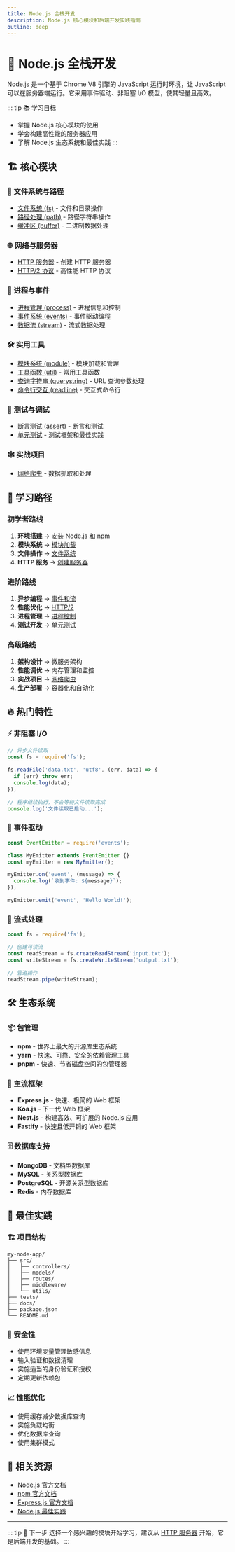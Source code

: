 ```yaml
---
title: Node.js 全栈开发
description: Node.js 核心模块和后端开发实践指南
outline: deep
---
```


# 🚀 Node.js 全栈开发

Node.js 是一个基于 Chrome V8 引擎的 JavaScript 运行时环境，让 JavaScript 可以在服务器端运行。它采用事件驱动、非阻塞 I/O 模型，使其轻量且高效。

::: tip 📚 学习目标
- 掌握 Node.js 核心模块的使用
- 学会构建高性能的服务器应用
- 了解 Node.js 生态系统和最佳实践
:::

## 🏗️ 核心模块

### 📁 文件系统与路径
- [文件系统 (fs)](./fs.md) - 文件和目录操作
- [路径处理 (path)](./path.md) - 路径字符串操作
- [缓冲区 (buffer)](./buffer.md) - 二进制数据处理

### 🌐 网络与服务器
- [HTTP 服务器](./server.md) - 创建 HTTP 服务器
- [HTTP/2 协议](./http2.md) - 高性能 HTTP 协议

### 🔧 进程与事件
- [进程管理 (process)](./process.md) - 进程信息和控制
- [事件系统 (events)](./events.md) - 事件驱动编程
- [数据流 (stream)](./stream.md) - 流式数据处理

### 🛠️ 实用工具
- [模块系统 (module)](./module.md) - 模块加载和管理
- [工具函数 (util)](./util.md) - 常用工具函数
- [查询字符串 (querystring)](./querystring.md) - URL 查询参数处理
- [命令行交互 (readline)](./readline.md) - 交互式命令行

### 🧪 测试与调试
- [断言测试 (assert)](./assert.md) - 断言和测试
- [单元测试](./test.md) - 测试框架和最佳实践

### 🕸️ 实战项目
- [网络爬虫](./reptile.md) - 数据抓取和处理

## 🎯 学习路径

### 初学者路线
1. **环境搭建** → 安装 Node.js 和 npm
2. **模块系统** → [模块加载](./module.md)
3. **文件操作** → [文件系统](./fs.md)
4. **HTTP 服务** → [创建服务器](./server.md)

### 进阶路线
1. **异步编程** → [事件和流](./events.md)
2. **性能优化** → [HTTP/2](./http2.md)
3. **进程管理** → [进程控制](./process.md)
4. **测试开发** → [单元测试](./test.md)

### 高级路线
1. **架构设计** → 微服务架构
2. **性能调优** → 内存管理和监控
3. **实战项目** → [网络爬虫](./reptile.md)
4. **生产部署** → 容器化和自动化

## 🔥 热门特性

### ⚡ 非阻塞 I/O
```javascript
// 异步文件读取
const fs = require('fs');

fs.readFile('data.txt', 'utf8', (err, data) => {
  if (err) throw err;
  console.log(data);
});

// 程序继续执行，不会等待文件读取完成
console.log('文件读取已启动...');
```

### 🔄 事件驱动
```javascript
const EventEmitter = require('events');

class MyEmitter extends EventEmitter {}
const myEmitter = new MyEmitter();

myEmitter.on('event', (message) => {
  console.log(`收到事件: ${message}`);
});

myEmitter.emit('event', 'Hello World!');
```

### 🌊 流式处理
```javascript
const fs = require('fs');

// 创建可读流
const readStream = fs.createReadStream('input.txt');
const writeStream = fs.createWriteStream('output.txt');

// 管道操作
readStream.pipe(writeStream);
```

## 🛠️ 生态系统

### 📦 包管理
- **npm** - 世界上最大的开源库生态系统
- **yarn** - 快速、可靠、安全的依赖管理工具
- **pnpm** - 快速、节省磁盘空间的包管理器

### 🚀 主流框架
- **Express.js** - 快速、极简的 Web 框架
- **Koa.js** - 下一代 Web 框架
- **Nest.js** - 构建高效、可扩展的 Node.js 应用
- **Fastify** - 快速且低开销的 Web 框架

### 🗄️ 数据库支持
- **MongoDB** - 文档型数据库
- **MySQL** - 关系型数据库
- **PostgreSQL** - 开源关系型数据库
- **Redis** - 内存数据库

## 🎉 最佳实践

### 🏗️ 项目结构
```
my-node-app/
├── src/
│   ├── controllers/
│   ├── models/
│   ├── routes/
│   ├── middleware/
│   └── utils/
├── tests/
├── docs/
├── package.json
└── README.md
```

### 🔐 安全性
- 使用环境变量管理敏感信息
- 输入验证和数据清理
- 实施适当的身份验证和授权
- 定期更新依赖包

### 📈 性能优化
- 使用缓存减少数据库查询
- 实施负载均衡
- 优化数据库查询
- 使用集群模式

## 🔗 相关资源

- [Node.js 官方文档](https://nodejs.org/docs/)
- [npm 官方文档](https://docs.npmjs.com/)
- [Express.js 官方文档](https://expressjs.com/)
- [Node.js 最佳实践](https://github.com/goldbergyoni/nodebestpractices)

---

::: tip 🎯 下一步
选择一个感兴趣的模块开始学习，建议从 [HTTP 服务器](./server.md) 开始，它是后端开发的基础。
::: 